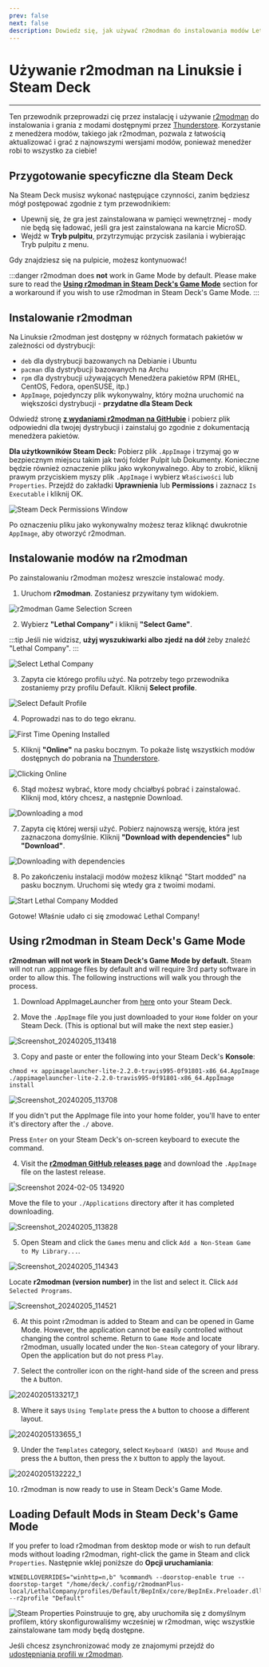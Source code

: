 ```yaml
---
prev: false
next: false
description: Dowiedz się, jak używać r2modman do instalowania modów Lethal Company z Thunderstore na Linuksie.
---
```


# Używanie r2modman na Linuksie i Steam Deck

***

Ten przewodnik przeprowadzi cię przez instalację i używanie [r2modman](https://github.com/ebkr/r2modmanPlus/releases/latest/) do instalowania i grania z modami dostępnymi przez [Thunderstore](https://thunderstore.io/c/lethal-company/). Korzystanie z menedżera modów, takiego jak r2modman, pozwala z łatwością aktualizować i grać z najnowszymi wersjami modów, ponieważ menedżer robi to wszystko za ciebie!

## Przygotowanie specyficzne dla Steam Deck

Na Steam Deck musisz wykonać następujące czynności, zanim będziesz mógł postępować zgodnie z tym przewodnikiem:

- Upewnij się, że gra jest zainstalowana w pamięci wewnętrznej - mody nie będą się ładować, jeśli gra jest zainstalowana na karcie MicroSD.
- Wejdź w **Tryb pulpitu**, przytrzymując przycisk zasilania i wybierając Tryb pulpitu z menu.

Gdy znajdziesz się na pulpicie, możesz kontynuować!

:::danger
r2modman does **not** work in Game Mode by default. Please make sure to read the [**Using r2modman in Steam Deck's Game Mode**](installing-r2modman-linux?id=using-r2modman-in-steam-decks-game-mode) section for a workaround if you wish to use r2modman in Steam Deck's Game Mode.
:::

## Instalowanie r2modman

Na Linuksie r2modman jest dostępny w różnych formatach pakietów w zależności od dystrybucji:

- `deb` dla dystrybucji bazowanych na Debianie i Ubuntu
- `pacman` dla dystrybucji bazowanych na Archu
- `rpm` dla dystrybucji używających Menedżera pakietów RPM (RHEL, CentOS, Fedora, openSUSE, itp.)
- `AppImage`, pojedynczy plik wykonywalny, który można uruchomić na większości dystrybucji - **przydatne dla Steam Deck**

Odwiedź stronę [**z wydaniami r2modman na GitHubie**](https://github.com/ebkr/r2modmanPlus/releases/latest/) i pobierz plik odpowiedni dla twojej dystrybucji i zainstaluj go zgodnie z dokumentacją menedżera pakietów.

**Dla użytkowników Steam Deck:** Pobierz plik `.AppImage` i trzymaj go w bezpiecznym miejscu takim jak twój folder Pulpit lub Dokumenty. Konieczne będzie również oznaczenie pliku jako wykonywalnego. Aby to zrobić, kliknij prawym przyciskiem myszy plik `.AppImage` i wybierz `Właściwości` lub `Properties`. Przejdź do zakładki **Uprawnienia** lub **Permissions** i zaznacz `Is Executable` i kliknij OK.

![Steam Deck Permissions Window](/images/r2modman-linux/appimageproperties.png)

Po oznaczeniu pliku jako wykonywalny możesz teraz kliknąć dwukrotnie `AppImage`, aby otworzyć r2modman.

## Instalowanie modów na r2modman

Po zainstalowaniu r2modman możesz wreszcie instalować mody.

1. Uruchom **r2modman**. Zostaniesz przywitany tym widokiem.

![r2modman Game Selection Screen](/images/r2modman-install/gameselection.png)

2. Wybierz **"Lethal Company"** i kliknij **"Select Game"**.

:::tip
Jeśli nie widzisz, **użyj wyszukiwarki albo zjedź na dół** żeby znaleźć "Lethal Company".
:::

![Select Lethal Company](/images/r2modman-install/selectlc.png)

3. Zapyta cie którego profilu użyć. Na potrzeby tego przewodnika zostaniemy przy profilu Default. Kliknij **Select profile**.

![Select Default Profile](/images/r2modman-install/profileselect.png)

4. Poprowadzi nas to do tego ekranu.

![First Time Opening Installed](/images/r2modman-install/firsttimeinstall.png)

5. Kliknij **"Online"** na pasku bocznym. To pokaże listę wszystkich modów dostępnych do pobrania na [Thunderstore](https://thunderstore.io/c/lethal-company/).

![Clicking Online](/images/r2modman-install/selectonline.png)

6. Stąd możesz wybrać, ktore mody chciałbyś pobrać i zainstalować. Kliknij mod, który chcesz, a następnie Download.

![Downloading a mod](/images/r2modman-install/download.png)

7. Zapyta cię której wersji użyć. Pobierz najnowszą wersję, która jest zaznaczona domyślnie. Kliknij **"Download with dependencies"** lub **"Download"**.

![Downloading with dependencies](/images/r2modman-install/downloadlatest.png)

8. Po zakończeniu instalacji modów możesz kliknąć "Start modded" na pasku bocznym. Uruchomi się wtedy gra z twoimi modami.

![Start Lethal Company Modded](/images/r2modman-install/startmodded.png)

Gotowe! Właśnie udało ci się zmodować Lethal Company!

## Using r2modman in Steam Deck's Game Mode

**r2modman will not work in Steam Deck's Game Mode by default.** Steam will not run .appimage files by default and will require 3rd party software in order to allow this. The following instructions will walk you through the process.

1. Download AppImageLauncher from [here](https://github.com/TheAssassin/AppImageLauncher/releases/download/v2.2.0/appimagelauncher-lite-2.2.0-travis995-0f91801-x86_64.AppImage) onto your Steam Deck.

2. Move the `.AppImage` file you just downloaded to your `Home` folder on your Steam Deck. (This is optional but will make the next step easier.)

![Screenshot\_20240205\_113418](https://github.com/LethalCompany/ModdingWiki/assets/32438781/68e16680-5d3e-46b8-b3e0-2ebf53579296)

3. Copy and paste or enter the following into your Steam Deck's **Konsole**:

```
chmod +x appimagelauncher-lite-2.2.0-travis995-0f91801-x86_64.AppImage
./appimagelauncher-lite-2.2.0-travis995-0f91801-x86_64.AppImage install
```

![Screenshot\_20240205\_113708](https://github.com/LethalCompany/ModdingWiki/assets/32438781/11e6c411-7dc7-4fc3-9506-2e0166ed12b1)

If you didn't put the AppImage file into your home folder, you'll have to enter it's directory after the `./` above.

Press `Enter` on your Steam Deck's on-screen keyboard to execute the command.

4. Visit the [**r2modman GitHub releases page**](https://github.com/ebkr/r2modmanPlus/releases/latest/) and download the `.AppImage` file on the lastest release.

![Screenshot 2024-02-05 134920](https://github.com/LethalCompany/ModdingWiki/assets/32438781/02df1e40-79d4-4852-a57a-52a3d3cebe6a)

Move the file to your `./Applications` directory after it has completed downloading.

![Screenshot\_20240205\_113828](https://github.com/LethalCompany/ModdingWiki/assets/32438781/9b7e55c1-ca29-454e-9674-e418f81c8246)

5. Open Steam and click the `Games` menu and click `Add a Non-Steam Game to My Library...`.

![Screenshot\_20240205\_114343](https://github.com/LethalCompany/ModdingWiki/assets/32438781/08b3aef4-0137-4c34-96c8-3b204cd089df)

Locate **r2modman (version number)** in the list and select it. Click `Add Selected Programs`.

![Screenshot\_20240205\_114521](https://github.com/LethalCompany/ModdingWiki/assets/32438781/2d6bec47-a312-4939-aefd-1fcca6d455ea)

6. At this point r2modman is added to Steam and can be opened in Game Mode. However, the application cannot be easily controlled without changing the control scheme.
   Return to `Game Mode` and locate r2modman, usually located under the `Non-Steam` category of your library. Open the application but do not press `Play`.

7. Select the controller icon on the right-hand side of the screen and press the `A` button.

![20240205133217\_1](https://github.com/LethalCompany/ModdingWiki/assets/32438781/bdcb5a97-86a8-40b3-9353-56991ab3e3b4)

8. Where it says `Using Template` press the `A` button to choose a different layout.

![20240205133655\_1](https://github.com/LethalCompany/ModdingWiki/assets/32438781/250ab9aa-8c78-44c5-9865-6c9072e507ca)

9. Under the `Templates` category, select `Keyboard (WASD) and Mouse` and press the `A` button, then press the `X` button to apply the layout.

![20240205132222\_1](https://github.com/LethalCompany/ModdingWiki/assets/32438781/a7a77152-521b-488c-aa47-9f5cf8129031)

10. r2modman is now ready to use in Steam Deck's Game Mode.

## Loading Default Mods in Steam Deck's Game Mode

If you prefer to load r2modman from desktop mode or wish to run default mods without loading r2modman, right-click the game in Steam and click `Properties`. Następnie wklej poniższe do **Opcji uruchamiania**:

```
WINEDLLOVERRIDES="winhttp=n,b" %command% --doorstop-enable true --doorstop-target "/home/deck/.config/r2modmanPlus-local/LethalCompany/profiles/Default/BepInEx/core/BepInEx.Preloader.dll" --r2profile "Default"
```

![Steam Properties](/images/r2modman-linux/steamproperties.png)
Poinstruuje to grę, aby uruchomiła się z domyślnym profilem, który skonfigurowaliśmy wcześniej w r2modman, więc wszystkie zainstalowane tam mody będą dostępne.

Jeśli chcesz zsynchronizować mody ze znajomymi przejdź do [udostępniania profili w r2modman](syncing-mods).
